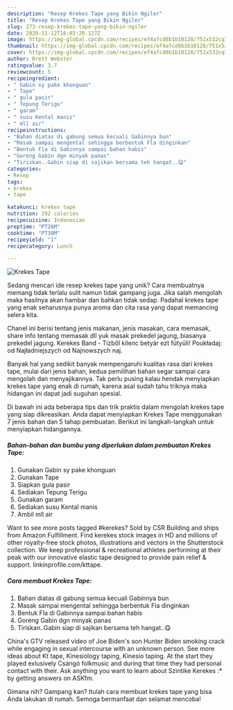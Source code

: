 ```yaml
---
description: "Resep Krekes Tape yang Bikin Ngiler"
title: "Resep Krekes Tape yang Bikin Ngiler"
slug: 273-resep-krekes-tape-yang-bikin-ngiler
date: 2020-11-12T16:03:20.127Z
image: https://img-global.cpcdn.com/recipes/ef4afcd8b1b10128/751x532cq70/krekes-tape-foto-resep-utama.jpg
thumbnail: https://img-global.cpcdn.com/recipes/ef4afcd8b1b10128/751x532cq70/krekes-tape-foto-resep-utama.jpg
cover: https://img-global.cpcdn.com/recipes/ef4afcd8b1b10128/751x532cq70/krekes-tape-foto-resep-utama.jpg
author: Brett Webster
ratingvalue: 3.7
reviewcount: 5
recipeingredient:
- " Gabin sy pake khonguan"
- " Tape"
- " gula pasir"
- " Tepung Terigu"
- " garam"
- " susu Kental manis"
- " mll air"
recipeinstructions:
- "Bahan diatas di gabung semua kecuali Gabinnya bun"
- "Masak sampai mengental sehingga berbentuk Fla dinginkan"
- "Bentuk Fla di Gabinnya sampai bahan habis"
- "Goreng Gabin dgn minyak panas"
- "Tiriskan..Gabin siap di sajikan bersama teh hangat..😋"
categories:
- Resep
tags:
- krekes
- tape

katakunci: krekes tape 
nutrition: 292 calories
recipecuisine: Indonesian
preptime: "PT26M"
cooktime: "PT38M"
recipeyield: "1"
recipecategory: Lunch

---
```



![Krekes Tape](https://img-global.cpcdn.com/recipes/ef4afcd8b1b10128/751x532cq70/krekes-tape-foto-resep-utama.jpg)

Sedang mencari ide resep krekes tape yang unik? Cara membuatnya memang tidak terlalu sulit namun tidak gampang juga. Jika salah mengolah maka hasilnya akan hambar dan bahkan tidak sedap. Padahal krekes tape yang enak seharusnya punya aroma dan cita rasa yang dapat memancing selera kita.

Chanel ini berisi tentang jenis makanan, jenis masakan, cara memasak, share info tentang memasak dll yuk masak prekedel jagung,.biasanya prekedel jagung. Kerekes Band - Tízből kilenc betyár ezt fütyüli! Poukładaj: od Najładniejszych od Najnowszych naj.

Banyak hal yang sedikit banyak mempengaruhi kualitas rasa dari krekes tape, mulai dari jenis bahan, kedua pemilihan bahan segar sampai cara mengolah dan menyajikannya. Tak perlu pusing kalau hendak menyiapkan krekes tape yang enak di rumah, karena asal sudah tahu triknya maka hidangan ini dapat jadi suguhan spesial.


Di bawah ini ada beberapa tips dan trik praktis dalam mengolah krekes tape yang siap dikreasikan. Anda dapat menyiapkan Krekes Tape menggunakan 7 jenis bahan dan 5 tahap pembuatan. Berikut ini langkah-langkah untuk menyiapkan hidangannya.

<!--inarticleads1-->

##### Bahan-bahan dan bumbu yang diperlukan dalam pembuatan Krekes Tape:

1. Gunakan  Gabin sy pake khonguan
1. Gunakan  Tape
1. Siapkan  gula pasir
1. Sediakan  Tepung Terigu
1. Gunakan  garam
1. Sediakan  susu Kental manis
1. Ambil  mll air


Want to see more posts tagged #kerekes? Sold by CSR Building and ships from Amazon Fulfillment. Find kerekes stock images in HD and millions of other royalty-free stock photos, illustrations and vectors in the Shutterstock collection. We keep professional &amp; recreational athletes performing at their peak with our innovative elastic tape designed to provide pain relief &amp; support. linkinprofile.com/kttape. 

<!--inarticleads2-->

##### Cara membuat Krekes Tape:

1. Bahan diatas di gabung semua kecuali Gabinnya bun
1. Masak sampai mengental sehingga berbentuk Fla dinginkan
1. Bentuk Fla di Gabinnya sampai bahan habis
1. Goreng Gabin dgn minyak panas
1. Tiriskan..Gabin siap di sajikan bersama teh hangat..😋


China&#39;s GTV released video of Joe Biden&#39;s son Hunter Biden smoking crack while engaging in sexual intercourse with an unknown person. See more ideas about Kt tape, Kinesiology taping, Kinesio taping. At the start they played exlusively Csángó folkmusic and during that time they had personal contact with their. Ask anything you want to learn about Szintike Kerekes :* by getting answers on ASKfm. 

Gimana nih? Gampang kan? Itulah cara membuat krekes tape yang bisa Anda lakukan di rumah. Semoga bermanfaat dan selamat mencoba!
